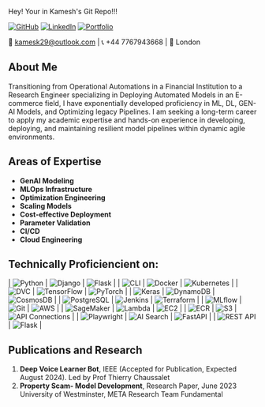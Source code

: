 Hey! Your in Kamesh's Git Repo!!!

[![GitHub](https://img.shields.io/badge/GitHub-Kamesk-181717?style=for-the-badge&logo=github)](https://github.com/Kamesk)
[![LinkedIn](https://img.shields.io/badge/LinkedIn-Kamesh%20Kumar-0077B5?style=for-the-badge&logo=linkedin)](https://www.linkedin.com/in/kamesh-kumar-3774561b3/)
[![Portfolio](https://img.shields.io/badge/Portfolio-Kamesh-0A66C2?style=for-the-badge&logo=Google-Chrome)](https://kamesk.github.io/kamesk_portfolio/)

📧 kamesk29@outlook.com | 📞 +44 7767943668 | 📍 London

## About Me

Transitioning from Operational Automations in a Financial Institution to a Research Engineer specializing in Deploying Automated Models in an E-commerce field, I have exponentially developed proficiency in ML, DL, GEN-AI Models, and Optimizing legacy Pipelines. I am seeking a long-term career to apply my academic expertise and hands-on experience in developing, deploying, and maintaining resilient model pipelines within dynamic agile environments.

## Areas of Expertise

- **GenAI Modeling**
- **MLOps Infrastructure**
- **Optimization Engineering**
- **Scaling Models**
- **Cost-effective Deployment**
- **Parameter Validation**
- **CI/CD**
- **Cloud Engineering**

## Technically Proficiencient on:

| ![Python](https://img.shields.io/badge/-Python-3776AB?style=flat&logo=python&logoColor=white) | ![Django](https://img.shields.io/badge/-Django-092E20?style=flat&logo=django&logoColor=white) | ![Flask](https://img.shields.io/badge/-Flask-000000?style=flat&logo=flask&logoColor=white) |
| ![CLI](https://img.shields.io/badge/-CLI-4EAA25?style=flat&logo=gnu-bash&logoColor=white) | ![Docker](https://img.shields.io/badge/-Docker-2496ED?style=flat&logo=docker&logoColor=white) | ![Kubernetes](https://img.shields.io/badge/-Kubernetes-326CE5?style=flat&logo=kubernetes&logoColor=white) |
| ![DVC](https://img.shields.io/badge/-DVC-945DD6?style=flat&logo=dvc&logoColor=white) | ![TensorFlow](https://img.shields.io/badge/-TensorFlow-FF6F00?style=flat&logo=tensorflow&logoColor=white) | ![PyTorch](https://img.shields.io/badge/-PyTorch-EE4C2C?style=flat&logo=pytorch&logoColor=white) |
| ![Keras](https://img.shields.io/badge/-Keras-D00000?style=flat&logo=keras&logoColor=white) | ![DynamoDB](https://img.shields.io/badge/-DynamoDB-4053D6?style=flat&logo=amazon-dynamodb&logoColor=white) | ![CosmosDB](https://img.shields.io/badge/-CosmosDB-0078D4?style=flat&logo=microsoft-azure&logoColor=white) |
| ![PostgreSQL](https://img.shields.io/badge/-PostgreSQL-336791?style=flat&logo=postgresql&logoColor=white) | ![Jenkins](https://img.shields.io/badge/-Jenkins-D24939?style=flat&logo=jenkins&logoColor=white) | ![Terraform](https://img.shields.io/badge/-Terraform-7B42BC?style=flat&logo=terraform&logoColor=white) |
| ![MLflow](https://img.shields.io/badge/-MLflow-0194E2?style=flat&logo=mlflow&logoColor=white) | ![Git](https://img.shields.io/badge/-Git-F05032?style=flat&logo=git&logoColor=white) | ![AWS](https://img.shields.io/badge/-AWS-232F3E?style=flat&logo=amazon-aws&logoColor=white) |
| ![SageMaker](https://img.shields.io/badge/-SageMaker-232F3E?style=flat&logo=amazon-aws&logoColor=white) | ![Lambda](https://img.shields.io/badge/-Lambda-232F3E?style=flat&logo=amazon-aws&logoColor=white) | ![EC2](https://img.shields.io/badge/-EC2-232F3E?style=flat&logo=amazon-aws&logoColor=white) |
| ![ECR](https://img.shields.io/badge/-ECR-232F3E?style=flat&logo=amazon-aws&logoColor=white) | ![S3](https://img.shields.io/badge/-S3-232F3E?style=flat&logo=amazon-aws&logoColor=white) | ![API Connections](https://img.shields.io/badge/-API%20Connections-0078D4?style=flat&logo=microsoft-azure&logoColor=white) |
| ![Playwright](https://img.shields.io/badge/-Playwright-2EAD33?style=flat&logo=playwright&logoColor=white) | ![AI Search](https://img.shields.io/badge/-AI%20Search-0078D4?style=flat&logo=microsoft-azure&logoColor=white) | ![FastAPI](https://img.shields.io/badge/-FastAPI-009688?style=flat&logo=fastapi&logoColor=white) |
| ![REST API](https://img.shields.io/badge/-REST%20API-FF6F00?style=flat&logo=rest&logoColor=white) | ![Flask](https://img.shields.io/badge/-Flask-000000?style=flat&logo=flask&logoColor=white) |

## Publications and Research

1. **Deep Voice Learner Bot**, IEEE (Accepted for Publication, Expected August 2024). Led by Prof Thierry Chaussalet
2. **Property Scam- Model Development**, Research Paper, June 2023 University of Westminster, META Research Team Fundamental
